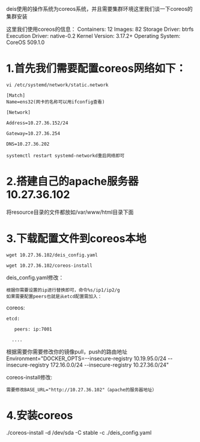 deis使用的操作系统为coreos系统，并且需要集群环境这里我们谈一下coreos的集群安装

这里我们使用coreos的信息：
    Containers: 12
    Images: 82
    Storage Driver: btrfs
    Execution Driver: native-0.2
    Kernel Version: 3.17.2+
    Operating System: CoreOS 509.1.0

1.首先我们需要配置coreos网络如下：
==============================================================================
    vi /etc/systemd/network/static.network

    [Match]
    Name=ens32(网卡的名称可以用ifconfig查看)

    [Network]

    Address=10.27.36.152/24

    Gateway=10.27.36.254

    DNS=10.27.36.202
 
    systemctl restart systemd-networkd重启网络即可


2.搭建自己的apache服务器 10.27.36.102
==============================================================================

  将resource目录的文件都放如/var/www/html目录下面


3.下载配置文件到coreos本地
==============================================================================
    wget 10.27.36.102/deis_config.yaml

    wget 10.27.36.102/coreos-install

deis_config.yaml修改：

    根据你需要设置的ip进行替换即可，命令%s/ip1/ip2/g
    如果需要配置peers也就是从etcd配置需加入：

   coreos:

    etcd:
  
       peers: ip:7001
     
      ....
 
 根据需要你需要修改你的镜像pull，push的路由地址
  Environment="DOCKER_OPTS=--insecure-registry 10.19.95.0/24 --insecure-registry 172.16.0.0/24  --insecure-registry 
  10.27.36.0/24"

coreos-install修改:

    需要修改BASE_URL="http://10.27.36.102"（apache的服务器地址）


4.安装coreos
==============================================================================
./coreos-install -d /dev/sda -C stable -c ./deis_config.yaml 


    
    
